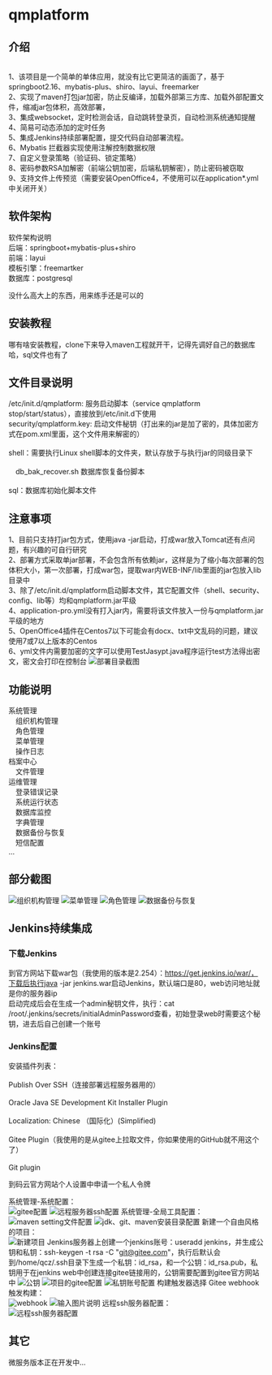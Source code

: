 # qmplatform

## 介绍
<br/>1、该项目是一个简单的单体应用，就没有比它更简洁的画面了，基于springboot2.16、mybatis-plus、shiro、layui、freemarker<br/>
2、实现了maven打包jar加密，防止反编译，加载外部第三方库、加载外部配置文件，缩减jar包体积，高效部署，<br/>
3、集成websocket，定时检测会话，自动跳转登录页，自动检测系统通知提醒<br/>
4、简易可动态添加的定时任务<br/>
5、集成Jenkins持续部署配置，提交代码自动部署流程。<br/>
6、Mybatis 拦截器实现使用注解控制数据权限<br/>
7、自定义登录策略（验证码、锁定策略）<br/>
8、密码参数RSA加解密（前端公钥加密，后端私钥解密），防止密码被窃取 <br/>
9、支持文件上传预览（需要安装OpenOffice4，不使用可以在application*.yml中关闭开关）

## 软件架构
软件架构说明<br/>
后端：springboot+mybatis-plus+shiro<br/>
前端：layui<br/>
模板引擎：freemartker<br/>
数据库：postgresql<br/>

没什么高大上的东西，用来练手还是可以的


## 安装教程

哪有啥安装教程，clone下来导入maven工程就开干，记得先调好自己的数据库哈，sql文件也有了

## 文件目录说明
/etc/init.d/qmplatform: 服务启动脚本（service qmplatform stop/start/status），直接放到/etc/init.d下使用<br/>
security/qmplatform.key: 启动文件秘钥（打出来的jar是加了密的，具体加密方式在pom.xml里面，这个文件用来解密的）<br/>	
shell：需要执行Linux shell脚本的文件夹，默认存放于与执行jar的同级目录下<br/>	
&emsp;db_bak_recover.sh   数据库恢复备份脚本<br/>	
sql：数据库初始化脚本文件

## 注意事项
1、目前只支持打jar包方式，使用java -jar启动，打成war放入Tomcat还有点问题，有兴趣的可自行研究<br/>
2、部署方式采取单jar部署，不会包含所有依赖jar，这样是为了缩小每次部署的包体积大小，第一次部署，打成war包，提取war内WEB-INF/lib里面的jar包放入lib目录中<br/>
3、除了/etc/init.d/qmplatform启动脚本文件，其它配置文件（shell、security、config、lib等）均和qmplatform.jar平级<br/>
4、application-pro.yml没有打入jar内，需要将该文件放入一份与qmplatform.jar平级的地方<br/>
5、OpenOffice4插件在Centos7以下可能会有docx、txt中文乱码的问题，建议使用7或7以上版本的Centos<br/>
6、yml文件内需要加密的文字可以使用TestJasypt.java程序运行test方法得出密文，密文会打印在控制台
![部署目录截图](https://images.gitee.com/uploads/images/2021/1008/204507_e8f763fd_1324727.png "屏幕截图.png")

## 功能说明

系统管理<br>
&emsp;组织机构管理<br>
&emsp;角色管理<br>
&emsp;菜单管理<br>
&emsp;操作日志<br>
档案中心<br>
&emsp;文件管理<br>
运维管理<br>
&emsp;登录错误记录<br>
&emsp;系统运行状态<br>
&emsp;数据库监控<br>
&emsp;字典管理<br>
&emsp;数据备份与恢复<br>
&emsp;短信配置<br>
...

## 部分截图
![组织机构管理](https://images.gitee.com/uploads/images/2021/0630/084640_d280694c_1324727.png "屏幕截图.png")
![菜单管理](https://images.gitee.com/uploads/images/2021/0630/084718_d9fb0fab_1324727.png "屏幕截图.png")
![角色管理](https://images.gitee.com/uploads/images/2021/0630/084748_1fead9b7_1324727.png "屏幕截图.png")
![数据备份与恢复](https://images.gitee.com/uploads/images/2021/0630/084810_0fc6f7d8_1324727.png "屏幕截图.png")

## Jenkins持续集成
### 下载Jenkins
到官方网站下载war包（我使用的版本是2.254）：https://get.jenkins.io/war/，下载后执行java -jar jenkins.war启动Jenkins，默认端口是80，web访问地址就是你的服务器ip<br/>
启动完成后会在生成一个admin秘钥文件，执行：cat /root/.jenkins/secrets/initialAdminPassword查看，初始登录web时需要这个秘钥，进去后自己创建一个账号<br/>
### Jenkins配置
安装插件列表：<br/>	
    Publish Over SSH（连接部署远程服务器用的）<br/>	
    Oracle Java SE Development Kit Installer Plugin<br/>	
    Localization: Chinese （国际化）(Simplified)<br/>	
    Gitee Plugin（我使用的是从gitee上拉取文件，你如果使用的GitHub就不用这个了）<br/>	
    Git plugin<br/>	
    
到码云官方网站个人设置中申请一个私人令牌<br/>

系统管理-系统配置：<br/>
![gitee配置](https://images.gitee.com/uploads/images/2020/1218/150113_2bb02172_1324727.png "屏幕截图.png")
![远程服务器ssh配置](https://images.gitee.com/uploads/images/2020/1218/150306_12cf0216_1324727.png "屏幕截图.png")
系统管理-全局工具配置：<br/>
![maven setting文件配置](https://images.gitee.com/uploads/images/2020/1218/150411_f0483ad2_1324727.png "屏幕截图.png")
![jdk、git、maven安装目录配置](https://images.gitee.com/uploads/images/2020/1218/150643_2ab8fab6_1324727.png "屏幕截图.png")
新建一个自由风格的项目：<br/>
![新建项目](https://images.gitee.com/uploads/images/2020/1218/150906_e40606e1_1324727.png "屏幕截图.png")
Jenkins服务器上创建一个jenkins账号：useradd jenkins，并生成公钥和私钥：ssh-keygen -t rsa -C "git@gitee.com"，执行后默认会到/home/qcz/.ssh目录下生成一个私钥：id_rsa，和一个公钥：id_rsa.pub，私钥用于在jenkins web中创建连接gitee链接用的，公钥需要配置到gitee官方网站中
![公钥](https://images.gitee.com/uploads/images/2020/1218/152220_e453b4bc_1324727.png "屏幕截图.png")
![项目的gitee配置](https://images.gitee.com/uploads/images/2020/1218/152701_e67105b5_1324727.png "屏幕截图.png")
![私钥账号配置](https://images.gitee.com/uploads/images/2020/1218/152919_f022dfd5_1324727.png "屏幕截图.png")
构建触发器选择 Gitee webhook 触发构建：<br/>
![webhook](https://images.gitee.com/uploads/images/2020/1218/153339_9a584d47_1324727.png "屏幕截图.png")
![输入图片说明](https://images.gitee.com/uploads/images/2020/1218/153435_4f7fd2c3_1324727.png "屏幕截图.png")
远程ssh服务器配置：<br/>
![远程ssh服务器配置](https://images.gitee.com/uploads/images/2020/1218/154040_dd220a4f_1324727.png "屏幕截图.png")
## 其它
微服务版本正在开发中...
